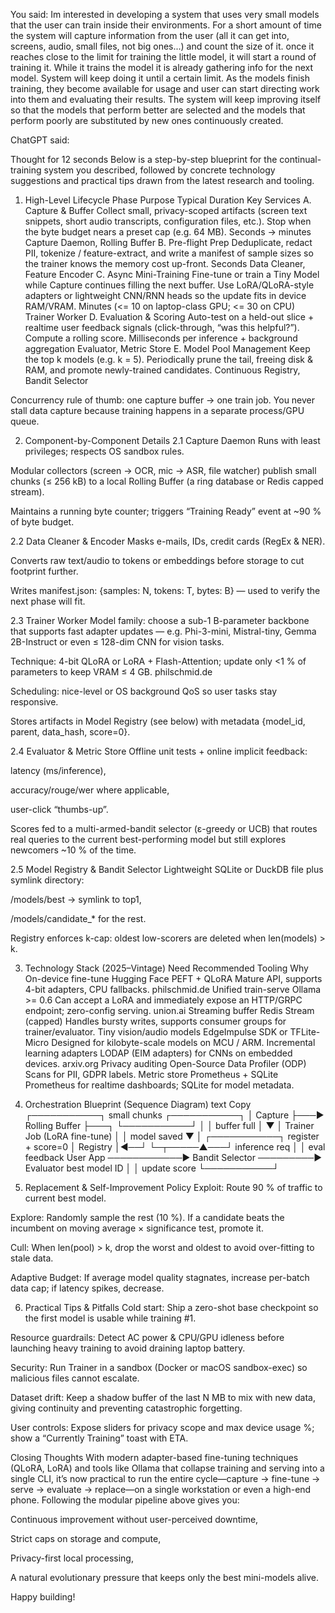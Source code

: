 You said:
Im interested in developing a system that uses very small models that the user can train inside their environments. For a short amount of time the system will capture information from the user (all it can get into, screens, audio, small files, not big ones...) and count the size of it. once it reaches close to the limit for training the little model, it will start a round of training it. While it trains the model it is already gathering info for the next model. System will keep doing it until a certain limit. As the models finish training, they become available for usage and user can start directing work into them and evaluating their results. The system will keep improving itself so that the models that perform better are selected and the models that perform poorly are substituted by new ones continuously created.


ChatGPT said:

Thought for 12 seconds
Below is a step-by-step blueprint for the continual-training system you described, followed by concrete technology suggestions and practical tips drawn from the latest research and tooling.

1. High-Level Lifecycle
Phase	Purpose	Typical Duration	Key Services
A. Capture & Buffer	Collect small, privacy-scoped artifacts (screen text snippets, short audio transcripts, configuration files, etc.). Stop when the byte budget nears a preset cap (e.g. 64 MB).	Seconds → minutes	Capture Daemon, Rolling Buffer
B. Pre-flight Prep	Deduplicate, redact PII, tokenize / feature-extract, and write a manifest of sample sizes so the trainer knows the memory cost up-front.	Seconds	Data Cleaner, Feature Encoder
C. Async Mini-Training	Fine-tune or train a Tiny Model while Capture continues filling the next buffer. Use LoRA/QLoRA-style adapters or lightweight CNN/RNN heads so the update fits in device RAM/VRAM.	Minutes (<= 10 on laptop-class GPU; <= 30 on CPU)	Trainer Worker
D. Evaluation & Scoring	Auto-test on a held-out slice + realtime user feedback signals (click-through, “was this helpful?”). Compute a rolling score.	Milliseconds per inference + background aggregation	Evaluator, Metric Store
E. Model Pool Management	Keep the top k models (e.g. k = 5). Periodically prune the tail, freeing disk & RAM, and promote newly-trained candidates.	Continuous	Registry, Bandit Selector

Concurrency rule of thumb: one capture buffer → one train job. You never stall data capture because training happens in a separate process/GPU queue.

2. Component-by-Component Details
2.1 Capture Daemon
Runs with least privileges; respects OS sandbox rules.

Modular collectors (screen → OCR, mic → ASR, file watcher) publish small chunks (≤ 256 kB) to a local Rolling Buffer (a ring database or Redis capped stream).

Maintains a running byte counter; triggers “Training Ready” event at ~90 % of byte budget.

2.2 Data Cleaner & Encoder
Masks e-mails, IDs, credit cards (RegEx & NER).

Converts raw text/audio to tokens or embeddings before storage to cut footprint further.

Writes manifest.json: {samples: N, tokens: T, bytes: B} — used to verify the next phase will fit.

2.3 Trainer Worker
Model family: choose a sub-1 B-parameter backbone that supports fast adapter updates — e.g. Phi-3-mini, Mistral-tiny, Gemma 2B-Instruct or even ≤ 128-dim CNN for vision tasks.

Technique: 4-bit QLoRA or LoRA + Flash-Attention; update only <1 % of parameters to keep VRAM ≤ 4 GB. 
philschmid.de

Scheduling: nice-level or OS background QoS so user tasks stay responsive.

Stores artifacts in Model Registry (see below) with metadata {model_id, parent, data_hash, score=0}.

2.4 Evaluator & Metric Store
Offline unit tests + online implicit feedback:

latency (ms/inference),

accuracy/rouge/wer where applicable,

user-click “thumbs-up”.

Scores fed to a multi-armed-bandit selector (ε-greedy or UCB) that routes real queries to the current best-performing model but still explores newcomers ~10 % of the time.

2.5 Model Registry & Bandit Selector
Lightweight SQLite or DuckDB file plus symlink directory:

/models/best → symlink to top1,

/models/candidate_* for the rest.

Registry enforces k-cap: oldest low-scorers are deleted when len(models) > k.

3. Technology Stack (2025–Vintage)
Need	Recommended Tooling	Why
On-device fine-tune	Hugging Face PEFT + QLoRA	Mature API, supports 4-bit adapters, CPU fallbacks. 
philschmid.de
Unified train-serve	Ollama >= 0.6	Can accept a LoRA and immediately expose an HTTP/GRPC endpoint; zero-config serving. 
union.ai
Streaming buffer	Redis Stream (capped)	Handles bursty writes, supports consumer groups for trainer/evaluator.
Tiny vision/audio models	EdgeImpulse SDK or TFLite-Micro	Designed for kilobyte-scale models on MCU / ARM.
Incremental learning adapters	LODAP (EIM adapters) for CNNs on embedded devices. 
arxiv.org
Privacy auditing	Open-Source Data Profiler (ODP)	Scans for PII, GDPR labels.
Metric store	Prometheus + SQLite	Prometheus for realtime dashboards; SQLite for model metadata.

4. Orchestration Blueprint (Sequence Diagram)
text
Copy
┌───────────┐    small chunks    ┌───────────┐
│ Capture   ├───► Rolling Buffer ├───┐
└───────────┘                   │   │  buffer full
                                │   ▼
                                │ Trainer Job (LoRA fine-tune)
                                │   │  model saved
                                ▼   │
                          ┌───────────┐   register + score=0
                          │ Registry  │◄──┘
                          └─┬─────▲───┘
            inference req    │     │ eval feedback
User App ────────────► Bandit Selector ─────────► Evaluator
            best model ID │           │ update score
                          └───────────┘
5. Replacement & Self-Improvement Policy
Exploit: Route 90 % of traffic to current best model.

Explore: Randomly sample the rest (10 %).
If a candidate beats the incumbent on moving average × significance test, promote it.

Cull: When len(pool) > k, drop the worst and oldest to avoid over-fitting to stale data.

Adaptive Budget: If average model quality stagnates, increase per-batch data cap; if latency spikes, decrease.

6. Practical Tips & Pitfalls
Cold start: Ship a zero-shot base checkpoint so the first model is usable while training #1.

Resource guardrails: Detect AC power & CPU/GPU idleness before launching heavy training to avoid draining laptop battery.

Security: Run Trainer in a sandbox (Docker or macOS sandbox-exec) so malicious files cannot escalate.

Dataset drift: Keep a shadow buffer of the last N MB to mix with new data, giving continuity and preventing catastrophic forgetting.

User controls: Expose sliders for privacy scope and max device usage %; show a “Currently Training” toast with ETA.

Closing Thoughts
With modern adapter-based fine-tuning techniques (QLoRA, LoRA) and tools like Ollama that collapse training and serving into a single CLI, it’s now practical to run the entire cycle—capture → fine-tune → serve → evaluate → replace—on a single workstation or even a high-end phone. Following the modular pipeline above gives you:

Continuous improvement without user-perceived downtime,

Strict caps on storage and compute,

Privacy-first local processing,

A natural evolutionary pressure that keeps only the best mini-models alive.

Happy building!